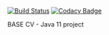 [![Build Status](https://app.travis-ci.com/MxWild/base-cv.svg?branch=master)](https://app.travis-ci.com/MxWild/base-cv)
[![Codacy Badge](https://app.codacy.com/project/badge/Grade/f3d7900d3092472ba5d54f7f85f5e1ef)](https://www.codacy.com/gh/MxWild/base-cv/dashboard?utm_source=github.com&amp;utm_medium=referral&amp;utm_content=MxWild/base-cv&amp;utm_campaign=Badge_Grade)

BASE CV - Java 11 project
